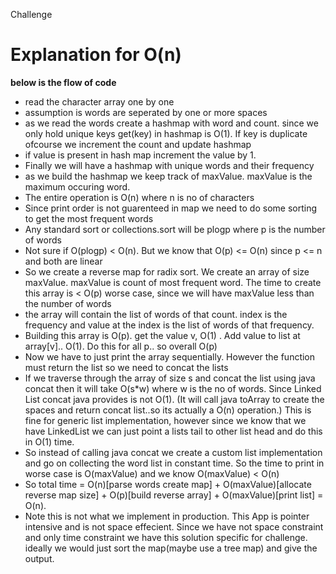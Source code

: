 Challenge


# Explanation for O(n)

**below is the flow of code**

* read the character array one by one 
* assumption is words are seperated by one or more spaces
* as we read the words create a hashmap with word and count. since we only hold unique keys get(key) in hashmap is O(1). If key is duplicate ofcourse we increment the count and update hashmap
* if value is present in hash map increment the value by 1.
* Finally we will have a hashmap with unique words and their frequency
* as we build the hashmap we keep track of maxValue. maxValue is the maximum occuring word.
* The entire operation is O(n) where n is no of characters
* Since print order is not guarenteed in map we need to do some sorting to get the most frequent words
* Any standard sort or collections.sort will be plogp where p is the number of words
* Not sure if O(plogp) < O(n). But we know that O(p) <= O(n) since p <= n and both are linear 
* So we create a reverse map for radix sort. We create an array of size maxValue. maxValue is count of most frequent word. The time to create this array is < O(p) worse case, since we will have maxValue less than the number of words
* the array will contain the list of words of that count. index is the frequency and value at the index is the list of words of that frequency.
* Building this array is O(p). get the value v, O(1) . Add value to list at array[v].. O(1). Do this for all p.. so overall O(p)
* Now we have to just print the array sequentially. However the function must return the list so we need to concat the lists
* If we traverse through the array of size s and concat the list using java concat then it will take O(s*w) where w is the no of words. Since Linked List concat java provides is not O(1). (It will call java toArray to create the spaces and return concat list..so its actually a O(n) operation.) This is fine for generic list implementation, however since we know that we have LinkedList we can just point a lists tail to other list head and do this in O(1) time.
* So instead of calling java concat we create a custom list implementation and go on collecting the word list in constant time. So the time to print in worse case is O(maxValue) and we know O(maxValue) < O(n)
* So total time = O(n)[parse words create map] + O(maxValue)[allocate reverse map size] + O(p)[build reverse array] + O(maxValue)[print list] = O(n).
* Note this is not what we implement in production. This App is pointer intensive and is not space effecient. Since we have not space constraint and only time constraint we have this solution specific for challenge. ideally we would just sort the map(maybe use a tree map) and give the output.

